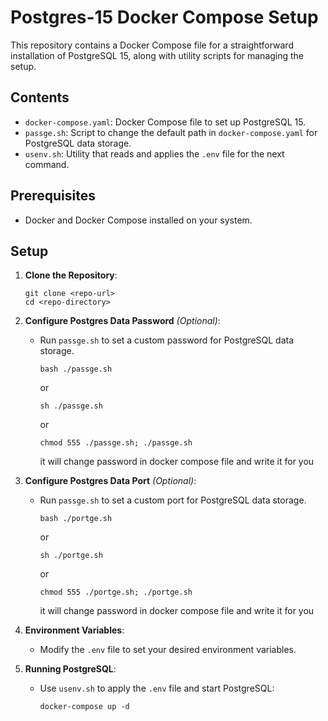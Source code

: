 # Postgres-15 Docker Compose Setup

This repository contains a Docker Compose file for a straightforward installation of PostgreSQL 15, along with utility scripts for managing the setup.

## Contents

- `docker-compose.yaml`: Docker Compose file to set up PostgreSQL 15.
- `passge.sh`: Script to change the default path in `docker-compose.yaml` for PostgreSQL data storage.
- `usenv.sh`: Utility that reads and applies the `.env` file for the next command.

## Prerequisites

- Docker and Docker Compose installed on your system.

## Setup

1. **Clone the Repository**:
   ```shell
   git clone <repo-url>
   cd <repo-directory>
   ```

2. **Configure Postgres Data Password** *(Optional)*:
   - Run `passge.sh` to set a custom password for PostgreSQL data storage.
     ```shell
     bash ./passge.sh
     ```
     or
     ```shell
     sh ./passge.sh
     ```
     or 
     ```shell
     chmod 555 ./passge.sh; ./passge.sh
     ```

     it will change password in docker compose file and write it for you

3. **Configure Postgres Data Port** *(Optional)*:
   - Run `passge.sh` to set a custom port for PostgreSQL data storage.
     ```shell
     bash ./portge.sh
     ```
     or
     ```shell
     sh ./portge.sh
     ```
     or 
     ```shell
     chmod 555 ./portge.sh; ./portge.sh
     ```

     it will change password in docker compose file and write it for you

4. **Environment Variables**:
   - Modify the `.env` file to set your desired environment variables.

5. **Running PostgreSQL**:
   - Use `usenv.sh` to apply the `.env` file and start PostgreSQL:
     ```shell
     docker-compose up -d
     ```
